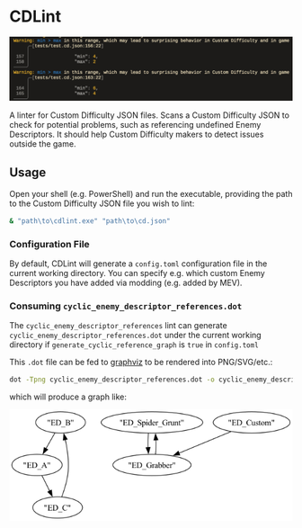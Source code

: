 # CDLint

![A screenshot of CDLint producing diagnostics](./assets/screenshot.png)

A linter for Custom Difficulty JSON files. Scans a Custom Difficulty JSON to
check for potential problems, such as referencing undefined Enemy Descriptors.
It should help Custom Difficulty makers to detect issues outside the game.

## Usage

Open your shell (e.g. PowerShell) and run the executable, providing the path
to the Custom Difficulty JSON file you wish to lint:

```bash
& "path\to\cdlint.exe" "path\to\cd.json"
```

### Configuration File

By default, CDLint will generate a `config.toml` configuration file in the
current working directory. You can specify e.g. which custom
Enemy Descriptors you have added via modding (e.g. added by MEV).

### Consuming `cyclic_enemy_descriptor_references.dot`

The `cyclic_enemy_descriptor_references` lint can generate
`cyclic_enemy_descriptor_references.dot` under the current working directory
if `generate_cyclic_reference_graph` is `true` in `config.toml`

This `.dot` file can be fed to [graphviz](https://graphviz.org/download/)
to be rendered into PNG/SVG/etc.:

```bash
dot -Tpng cyclic_enemy_descriptor_references.dot -o cyclic_enemy_descriptor_references.png
```

which will produce a graph like:

![A screenshot of cyclic dependencies](./assets/cyclic.png)
